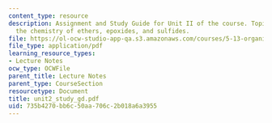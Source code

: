 ```yaml
---
content_type: resource
description: Assignment and Study Guide for Unit II of the course. Topics include
  the chemistry of ethers, epoxides, and sulfides.
file: https://ol-ocw-studio-app-qa.s3.amazonaws.com/courses/5-13-organic-chemistry-ii-fall-2003/735b4270bb6c50aa706c2b018a6a3955_unit2_study_gd.pdf
file_type: application/pdf
learning_resource_types:
- Lecture Notes
ocw_type: OCWFile
parent_title: Lecture Notes
parent_type: CourseSection
resourcetype: Document
title: unit2_study_gd.pdf
uid: 735b4270-bb6c-50aa-706c-2b018a6a3955
---
```

